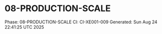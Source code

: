 # 08-PRODUCTION-SCALE
Phase: 08-PRODUCTION-SCALE
CI: CI-XE001-009
Generated: Sun Aug 24 22:41:25 UTC 2025
